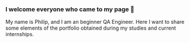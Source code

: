 ### I welcome everyone who came to my page 👋

My name is Philip, and I am an beginner QA Engineer. Here I want to share some elements of the portfolio obtained during my studies and current internships.





